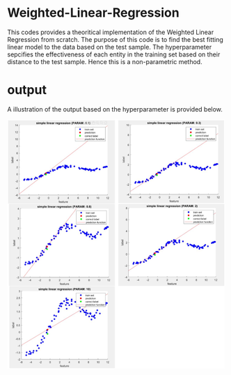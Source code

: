 # Weighted-Linear-Regression

This codes provides a theoritical implementation of the Weighted Linear Regression from scratch.
The purpose of this code is to find the best fitting linear model to the data based on the test sample. The hyperparameter sepcifies the effectiveness of each entity in the training set based on their distance to the test sample. Hence this is a non-parametric method.

# output

A illustration of the output based on the hyperparameter is provided below.

<img src="WLR_output.JPG" width="500">
